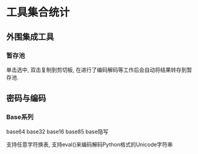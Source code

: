 # 工具集合统计

## 外围集成工具

### 暂存池

单击选中, 双击复制到剪切板, 在进行了编码解码等工作后会自动将结果转存到暂存池.

## 密码与编码

### Base系列

base64 base32 base16 base85 base隐写

支持任意字符换表, 支持eval()来编码解码Python格式的Unicode字符串

###
